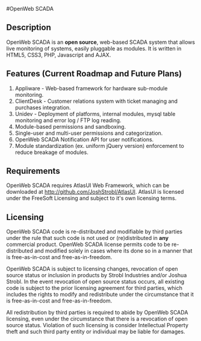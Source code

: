 #OpenWeb SCADA

## Description

OpenWeb SCADA is an **open source**, web-based SCADA system that allows live monitoring of systems, easily pluggable as modules. It is written in HTML5, CSS3, PHP, Javascript and AJAX.

## Features (Current Roadmap and Future Plans)

1. Appliware - Web-based framework for hardware sub-module monitoring.<br />
2. ClientDesk - Customer relations system with ticket managing and purchases integration.<br />
3. Unidev - Deployment of platforms, internal modules, mysql table monitoring and error log / FTP log reading.
4. Module-based permissions and sandboxing.
5. Single-user and multi-user permissions and categorization.
6. OpenWeb SCADA Notification API for user notifications.
7. Module standardization (ex. uniform jQuery version) enforcement to reduce breakage of modules.

## Requirements

OpenWeb SCADA requires AtlasUI Web Framework, which can be downloaded at http://github.com/JoshStrobl/AtlasUI. AtlasUI is licensed under the FreeSoft Licensing and subject to it's own licensing terms.

## Licensing

OpenWeb SCADA code is re-distributed and modifiable by third parties under the rule that such code is not used or (re)distributed in **any** commercial product. OpenWeb SCADA license permits code to be re-distributed and modified solely in cases where its done so in a manner that is free-as-in-cost and free-as-in-freedom.

OpenWeb SCADA is subject to licensing changes, revocation of open source status or inclusion in products by Strobl Industries and/or Joshua Strobl. In the event revocation of open source status occurs, all existing code is subject to the prior licensing agreement for third parties, which includes the rights to modify and redistribute under the circumstance that it is free-as-in-cost and free-as-in-freedom.

All redistribution by third parties is required to abide by OpenWeb SCADA licensing, even under the circumstance that there is a revocation of open source status. Violation of such licensing is consider Intellectual Property theft and such third party entity or individual may be liable for damages.